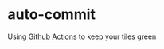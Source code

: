 # auto-commit

Using [Github Actions](https://github.com/features/actions) to keep your tiles green
